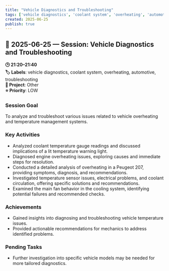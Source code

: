 ```yaml
---
title: "Vehicle Diagnostics and Troubleshooting"
tags: ['vehicle diagnostics', 'coolant system', 'overheating', 'automotive', 'troubleshooting']
created: 2025-06-25
publish: true
---
```


## 📅 2025-06-25 — Session: Vehicle Diagnostics and Troubleshooting

**🕒 21:20–21:40**  
**🏷️ Labels**: vehicle diagnostics, coolant system, overheating, automotive, troubleshooting  
**📂 Project**: Other  
**⭐ Priority**: LOW  


### Session Goal
To analyze and troubleshoot various issues related to vehicle overheating and temperature management systems.

### Key Activities
- Analyzed coolant temperature gauge readings and discussed implications of a lit temperature warning light.
- Diagnosed engine overheating issues, exploring causes and immediate steps for resolution.
- Conducted a detailed analysis of overheating in a Peugeot 207, providing symptoms, diagnosis, and recommendations.
- Investigated temperature sensor issues, electrical problems, and coolant circulation, offering specific solutions and recommendations.
- Examined the main fan behavior in the cooling system, identifying potential failures and recommended checks.

### Achievements
- Gained insights into diagnosing and troubleshooting vehicle temperature issues.
- Provided actionable recommendations for mechanics to address identified problems.

### Pending Tasks
- Further investigation into specific vehicle models may be needed for more tailored diagnostics.
